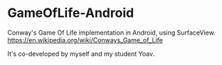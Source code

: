 # GameOfLife-Android
Conway's Game Of Life implementation in Android, using SurfaceView. 
https://en.wikipedia.org/wiki/Conways_Game_of_Life

It's co-developed by myself and my student Yoav. 


